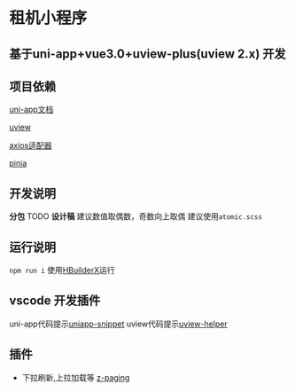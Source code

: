 # 租机小程序

## 基于uni-app+vue3.0+uview-plus(uview 2.x) 开发
## 
## 项目依赖
[uni-app文档](https://uniapp.dcloud.net.cn/)

[uview](https://uiadmin.net/uview-plus/components/intro.html)

[axios适配器](https://ext.dcloud.net.cn/plugin?id=11817)

[pinia](https://pinia.web3doc.top/introduction.html)

## 开发说明
**分包**
TODO
**设计稿**
建议数值取偶数，奇数向上取偶
建议使用`atomic.scss`

## 运行说明
`npm run i`
使用[HBuilderX](https://www.dcloud.io/hbuilderx.html)运行
## vscode 开发插件
uni-app代码提示[uniapp-snippet](https://marketplace.visualstudio.com/items?itemName=dlhtx.uniapp-snippet)
uview代码提示[uview-helper](https://marketplace.visualstudio.com/items?itemName=tntgroup.uview-helper)

## 插件
- 下拉刷新,上拉加载等
  [z-paging](https://z-paging.zxlee.cn/start/intro.html)